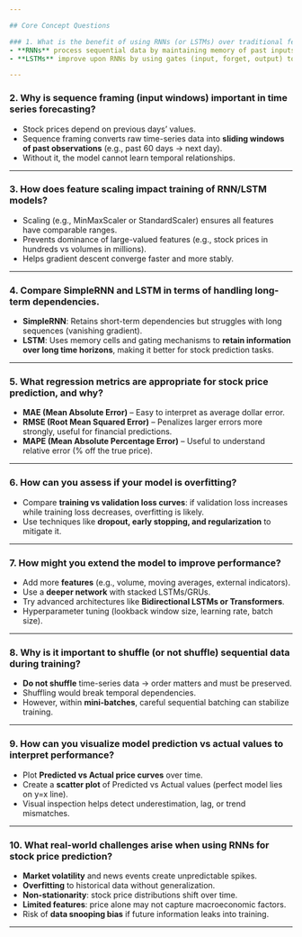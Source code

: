 ```yaml
---

## Core Concept Questions  

### 1. What is the benefit of using RNNs (or LSTMs) over traditional feedforward networks for time-series data?  
- **RNNs** process sequential data by maintaining memory of past inputs, unlike feedforward networks which treat each input independently.  
- **LSTMs** improve upon RNNs by using gates (input, forget, output) to capture **long-term dependencies** and reduce the vanishing gradient problem.  

---
```


### 2. Why is sequence framing (input windows) important in time series forecasting?  
- Stock prices depend on previous days’ values.  
- Sequence framing converts raw time-series data into **sliding windows of past observations** (e.g., past 60 days → next day).  
- Without it, the model cannot learn temporal relationships.  

---

### 3. How does feature scaling impact training of RNN/LSTM models?  
- Scaling (e.g., MinMaxScaler or StandardScaler) ensures all features have comparable ranges.  
- Prevents dominance of large-valued features (e.g., stock prices in hundreds vs volumes in millions).  
- Helps gradient descent converge faster and more stably.  

---

### 4. Compare SimpleRNN and LSTM in terms of handling long-term dependencies.  
- **SimpleRNN**: Retains short-term dependencies but struggles with long sequences (vanishing gradient).  
- **LSTM**: Uses memory cells and gating mechanisms to **retain information over long time horizons**, making it better for stock prediction tasks.  

---

### 5. What regression metrics are appropriate for stock price prediction, and why?  
- **MAE (Mean Absolute Error)** – Easy to interpret as average dollar error.  
- **RMSE (Root Mean Squared Error)** – Penalizes larger errors more strongly, useful for financial predictions.  
- **MAPE (Mean Absolute Percentage Error)** – Useful to understand relative error (% off the true price).  

---

### 6. How can you assess if your model is overfitting?  
- Compare **training vs validation loss curves**: if validation loss increases while training loss decreases, overfitting is likely.  
- Use techniques like **dropout, early stopping, and regularization** to mitigate it.  

---

### 7. How might you extend the model to improve performance?  
- Add more **features** (e.g., volume, moving averages, external indicators).  
- Use a **deeper network** with stacked LSTMs/GRUs.  
- Try advanced architectures like **Bidirectional LSTMs or Transformers**.  
- Hyperparameter tuning (lookback window size, learning rate, batch size).  

---

### 8. Why is it important to shuffle (or not shuffle) sequential data during training?  
- **Do not shuffle** time-series data → order matters and must be preserved.  
- Shuffling would break temporal dependencies.  
- However, within **mini-batches**, careful sequential batching can stabilize training.  

---

### 9. How can you visualize model prediction vs actual values to interpret performance?  
- Plot **Predicted vs Actual price curves** over time.  
- Create a **scatter plot** of Predicted vs Actual values (perfect model lies on y=x line).  
- Visual inspection helps detect underestimation, lag, or trend mismatches.  

---

### 10. What real-world challenges arise when using RNNs for stock price prediction?  
- **Market volatility** and news events create unpredictable spikes.  
- **Overfitting** to historical data without generalization.  
- **Non-stationarity**: stock price distributions shift over time.  
- **Limited features**: price alone may not capture macroeconomic factors.  
- Risk of **data snooping bias** if future information leaks into training.  

---
